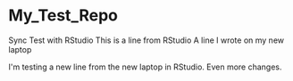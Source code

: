 # My_Test_Repo
Sync Test with RStudio
This is a line from RStudio
A line I wrote on my new laptop

I'm testing a new line from the new laptop in RStudio.
Even more changes.
